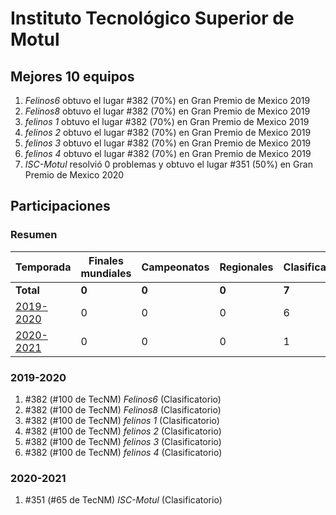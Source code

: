 ---
---

# Instituto Tecnológico Superior de Motul

## Mejores 10 equipos

1. _Felinos6_ obtuvo el lugar #382 (70%) en Gran Premio de Mexico 2019
1. _Felinos8_ obtuvo el lugar #382 (70%) en Gran Premio de Mexico 2019
1. _felinos 1_ obtuvo el lugar #382 (70%) en Gran Premio de Mexico 2019
1. _felinos 2_ obtuvo el lugar #382 (70%) en Gran Premio de Mexico 2019
1. _felinos 3_ obtuvo el lugar #382 (70%) en Gran Premio de Mexico 2019
1. _felinos 4_ obtuvo el lugar #382 (70%) en Gran Premio de Mexico 2019
1. _ISC-Motul_ resolvió 0 problemas y obtuvo el lugar #351 (50%) en Gran Premio de Mexico 2020

## Participaciones

### Resumen

| Temporada | Finales mundiales | Campeonatos | Regionales | Clasificatorios | Equipos |
| --- | --- | --- | --- | --- | --- |
| **Total** | **0** | **0** | **0** | **7** | **7** |
| [2019-2020](#2019-2020) | 0 | 0 | 0 | 6 | 6 |
| [2020-2021](#2020-2021) | 0 | 0 | 0 | 1 | 1 |

### 2019-2020

1. #382 (#100 de TecNM) _Felinos6_ (Clasificatorio)
1. #382 (#100 de TecNM) _Felinos8_ (Clasificatorio)
1. #382 (#100 de TecNM) _felinos 1_ (Clasificatorio)
1. #382 (#100 de TecNM) _felinos 2_ (Clasificatorio)
1. #382 (#100 de TecNM) _felinos 3_ (Clasificatorio)
1. #382 (#100 de TecNM) _felinos 4_ (Clasificatorio)

### 2020-2021

1. #351 (#65 de TecNM) _ISC-Motul_ (Clasificatorio)



